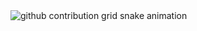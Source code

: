<picture>
  <source media="(prefers-color-scheme: dark)" srcset="https://raw.githubusercontent.com/Peter-JXL/yanfang/output/github-contribution-grid-snake-dark.svg">
  <source media="(prefers-color-scheme: light)" srcset="https://raw.githubusercontent.com/Peter-JXL/yanfang/output/github-contribution-grid-snake.svg">
  <img alt="github contribution grid snake animation" src="https://raw.githubusercontent.com/Peter-JXL/yanfang/output/github-contribution-grid-snake.svg">
</picture>
